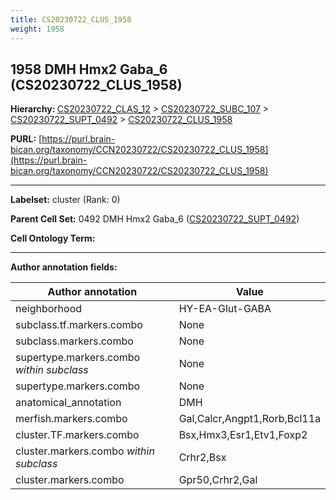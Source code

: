```yaml
---
title: CS20230722_CLUS_1958
weight: 1958
---
```

## 1958 DMH Hmx2 Gaba_6 (CS20230722_CLUS_1958)
<b>Hierarchy: </b>
[CS20230722_CLAS_12](../CS20230722_CLAS_12) >
[CS20230722_SUBC_107](../CS20230722_SUBC_107) >
[CS20230722_SUPT_0492](../CS20230722_SUPT_0492) >
[CS20230722_CLUS_1958](../CS20230722_CLUS_1958)

**PURL:** [https://purl.brain-bican.org/taxonomy/CCN20230722/CS20230722_CLUS_1958](https://purl.brain-bican.org/taxonomy/CCN20230722/CS20230722_CLUS_1958)

---


**Labelset:** cluster (Rank: 0)

**Parent Cell Set:** 0492 DMH Hmx2 Gaba_6 ([CS20230722_SUPT_0492](../CS20230722_SUPT_0492))



**Cell Ontology Term:** 

[MARKER GENES.]: #


---

[TRANSFERRED ANNOTATIONS.]: #


[AUTHOR ANNOTATION FIELDS.]: #


**Author annotation fields:**

| Author annotation | Value |
|-------------------|-------|
|neighborhood|HY-EA-Glut-GABA|
|subclass.tf.markers.combo|None|
|subclass.markers.combo|None|
|supertype.markers.combo _within subclass_|None|
|supertype.markers.combo|None|
|anatomical_annotation|DMH|
|merfish.markers.combo|Gal,Calcr,Angpt1,Rorb,Bcl11a|
|cluster.TF.markers.combo|Bsx,Hmx3,Esr1,Etv1,Foxp2|
|cluster.markers.combo _within subclass_|Crhr2,Bsx|
|cluster.markers.combo|Gpr50,Crhr2,Gal|
